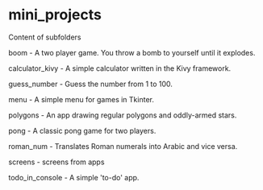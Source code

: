 # mini_projects

Content of subfolders

boom - A two player game. You throw a bomb to yourself until it explodes.

calculator_kivy - A simple calculator written in the Kivy framework.

guess_number - Guess the number from 1 to 100.

menu - A simple menu for games in Tkinter.

polygons - An app drawing regular polygons and oddly-armed stars.

pong - A classic pong game for two players.

roman_num - Translates Roman numerals into Arabic and vice versa.

screens - screens from apps

todo_in_console - A simple 'to-do' app.

